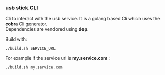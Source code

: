 ### usb stick CLI
Cli to interact with the usb service.
It is a golang based Cli which uses the __cobra__ Cli generator.  
Dependencies are vendored using __dep__.

Build with: 
```bash
./build.sh SERVICE_URL
```
For example if the service url is __my.service.com__ :
```bash
./build.sh my.service.com
```

